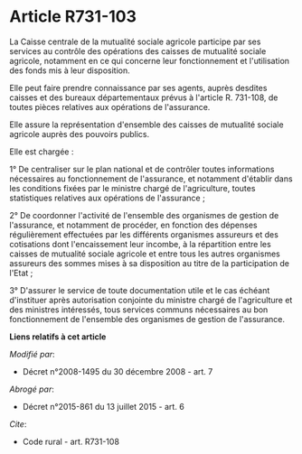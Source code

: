 # Article R731-103

La Caisse centrale de la mutualité sociale agricole participe par ses services au contrôle des opérations des caisses de
mutualité sociale agricole, notamment en ce qui concerne leur fonctionnement et l'utilisation des fonds mis à leur
disposition. 

Elle peut faire prendre connaissance par ses agents, auprès desdites caisses et des bureaux départementaux prévus à l'article
R. 731-108, de toutes pièces relatives aux opérations de l'assurance. 

Elle assure la représentation d'ensemble des caisses de mutualité sociale agricole auprès des pouvoirs publics. 

Elle est chargée : 

1° De centraliser sur le plan national et de contrôler toutes informations nécessaires au fonctionnement de l'assurance, et
notamment d'établir dans les conditions fixées par le ministre chargé de l'agriculture, toutes statistiques relatives aux
opérations de l'assurance ; 

2° De coordonner l'activité de l'ensemble des organismes de gestion de l'assurance, et notamment de procéder, en fonction des
dépenses régulièrement effectuées par les différents organismes assureurs et des cotisations dont l'encaissement leur
incombe, à la répartition entre les caisses de mutualité sociale agricole et entre tous les autres organismes assureurs des
sommes mises à sa disposition au titre de la participation de l'Etat ; 

3° D'assurer le service de toute documentation utile et le cas échéant d'instituer après autorisation conjointe du ministre
chargé de l'agriculture et des ministres intéressés, tous services communs nécessaires au bon fonctionnement de l'ensemble
des organismes de gestion de l'assurance.

**Liens relatifs à cet article**

_Modifié par_:

  - Décret n°2008-1495 du 30 décembre 2008 - art. 7

_Abrogé par_:

  - Décret n°2015-861 du 13 juillet 2015 - art. 6

_Cite_:

  - Code rural - art. R731-108
